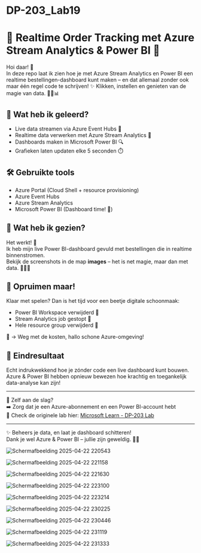 # DP-203_Lab19
# 🚀 Realtime Order Tracking met Azure Stream Analytics & Power BI 🎯

Hoi daar! 👋  
In deze repo laat ik zien hoe je met Azure Stream Analytics en Power BI een realtime bestellingen-dashboard kunt maken – en dat allemaal zonder ook maar één regel code te schrijven! ✨ Klikken, instellen en genieten van de magie van data. 🧙‍♂️📊

## 🧠 Wat heb ik geleerd?

- Live data streamen via Azure Event Hubs 📡  
- Realtime data verwerken met Azure Stream Analytics 🔁  
- Dashboards maken in Microsoft Power BI 🔍  
- Grafieken laten updaten elke 5 seconden ⏱️

## 🛠️ Gebruikte tools

- Azure Portal (Cloud Shell + resource provisioning)
- Azure Event Hubs
- Azure Stream Analytics
- Microsoft Power BI (Dashboard time! 🎉)

## 📸 Wat heb ik gezien?

Het werkt! 🥳  
Ik heb mijn live Power BI-dashboard gevuld met bestellingen die in realtime binnenstromen.  
Bekijk de screenshots in de map **images** – het is net magie, maar dan met data. 🧙‍♀️✨

## 🧹 Opruimen maar!

Klaar met spelen? Dan is het tijd voor een beetje digitale schoonmaak:

- Power BI Workspace verwijderd 🧼  
- Stream Analytics job gestopt 🛑  
- Hele resource group verwijderd 🧨  

💸 → Weg met de kosten, hallo schone Azure-omgeving!

## 🤩 Eindresultaat

Echt indrukwekkend hoe je zónder code een live dashboard kunt bouwen.  
Azure & Power BI hebben opnieuw bewezen hoe krachtig en toegankelijk data-analyse kan zijn!

---

🧪 Zelf aan de slag?  
➡️ Zorg dat je een Azure-abonnement en een Power BI-account hebt  
🔗 Check de originele lab hier: [Microsoft Learn - DP-203 Lab](https://github.com/MicrosoftLearning/dp-203-azure-data-engineer)

---

✨ Beheers je data, en laat je dashboard schitteren!  
Dank je wel Azure & Power BI – jullie zijn geweldig. 🙌🎉


![Schermafbeelding 2025-04-22 220543](https://github.com/user-attachments/assets/a7bbd85b-12d6-4348-861f-6f6fbeb82d19)


![Schermafbeelding 2025-04-22 221158](https://github.com/user-attachments/assets/0e74d51d-aa35-48b9-82b2-7d83ca1e4c71)


![Schermafbeelding 2025-04-22 221630](https://github.com/user-attachments/assets/2b8b3883-4a84-4e55-b9e3-dc3a0ee5a72c)


![Schermafbeelding 2025-04-22 223100](https://github.com/user-attachments/assets/abe88958-9c99-4ffb-a323-3cdcc67a9193)

![Schermafbeelding 2025-04-22 223214](https://github.com/user-attachments/assets/6104d656-4731-41f8-85f7-69a796b78aa6)

![Schermafbeelding 2025-04-22 230225](https://github.com/user-attachments/assets/b099ddcb-9b8b-4c8f-a90f-befcb9f40cee)

![Schermafbeelding 2025-04-22 230446](https://github.com/user-attachments/assets/8857f888-a259-4781-86fe-b4c80224a035)


![Schermafbeelding 2025-04-22 231119](https://github.com/user-attachments/assets/096c16f1-0c0b-4319-8926-6a7fe592439f)




![Schermafbeelding 2025-04-22 231333](https://github.com/user-attachments/assets/7d455683-ed9a-4424-b702-3738e85af845)









